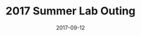 ---
layout: gallery
page_name: gallery
title: "2017 Summer Lab Outing"
date: "2017-09-12"
use_compbio_images: true # Use images from compbio site (https://compbio.hms.harvard.edu/)
use_drupal_images: false # Use images from drupal site (https://prod-parklab.drupalsites.harvard.edu)
use_local_images: false # Use local images
items:
  - alt: "members at table"
    compbio_filename: "20170825_131708_01.jpg"
    drupal_filename: "20170825_131708_01.jpg"
    local_filename: "20170825_131708_01.jpg"
  - alt: "members at table"
    compbio_filename: "20170825_131645_01.jpg"
    drupal_filename: "20170825_131645_01.jpg"
    local_filename: "20170825_131645_01.jpg"
  - alt: "members at table"
    compbio_filename: "20170825_131718_01.jpg"
    drupal_filename: "20170825_131718_01.jpg"
    local_filename: "20170825_131718_01.jpg"
  - alt: "members at table"
    compbio_filename: "20170825_131733_01.jpg"
    drupal_filename: "20170825_131733_01.jpg"
    local_filename: "20170825_131733_01.jpg"
  - alt: "members"
    compbio_filename: "20170825_115639.jpg"
    drupal_filename: "20170825_115639.jpg"
    local_filename: "20170825_115639.jpg"
  - alt: "member at dock"
    compbio_filename: "image_uploaded_from_ios_01.jpg"
    drupal_filename: "image_uploaded_from_ios_01.jpg"
    local_filename: "image_uploaded_from_ios_01.jpg"
  - alt: "members at dock"
    compbio_filename: "jakevinay.jpg"
    drupal_filename: "jakevinay.jpg"
    local_filename: "jakevinay.jpg"
  - alt: "members kayaking"
    compbio_filename: "20170825_142430_2.jpg"
    drupal_filename: "20170825_142430_2.jpg"
    local_filename: "20170825_142430_2.jpg"
  - alt: "members on the water"
    compbio_filename: "20170825_142810.jpg"
    drupal_filename: "20170825_142810.jpg"
    local_filename: "20170825_142810.jpg"
  - alt: "member kayaking"
    compbio_filename: "20170825_144617.jpg"
    drupal_filename: "20170825_144617.jpg"
    local_filename: "20170825_144617.jpg"
  - alt: "members kayaking"
    compbio_filename: "20170825_144022.jpg"
    drupal_filename: "20170825_144022.jpg"
    local_filename: "20170825_144022.jpg"
  - alt: "members kayaking"
    compbio_filename: "20170825_144534.jpg"
    drupal_filename: "20170825_144534.jpg"
    local_filename: "20170825_144534.jpg"
  - alt: "members kayaking"
    compbio_filename: "20170825_145325.jpg"
    drupal_filename: "20170825_145325.jpg"
    local_filename: "20170825_145325.jpg"
  - alt: "members on the water"
    compbio_filename: "20170825_143031.jpg"
    drupal_filename: "20170825_143031.jpg"
    local_filename: "20170825_143031.jpg"
  - alt: "member on the water"
    compbio_filename: "20170825_143040.jpg"
    drupal_filename: "20170825_143040.jpg"
    local_filename: "20170825_143040.jpg"
  - alt: "members on the water"
    compbio_filename: "20170825_143445.jpg"
    drupal_filename: "20170825_143445.jpg"
    local_filename: "20170825_143445.jpg"
  - alt: "member on the water"
    compbio_filename: "20170825_145902.jpg"
    drupal_filename: "20170825_145902.jpg"
    local_filename: "20170825_145902.jpg"
  - alt: "member on the water"
    compbio_filename: "20170825_150023.jpg"
    drupal_filename: "20170825_150023.jpg"
    local_filename: "20170825_150023.jpg"
  - alt: "member kayaking"
    compbio_filename: "20170825_144814.jpg"
    drupal_filename: "20170825_144814.jpg"
    local_filename: "20170825_144814.jpg"
  - alt: "members kayaking"
    compbio_filename: "20170825_152029.jpg"
    drupal_filename: "20170825_152029.jpg"
    local_filename: "20170825_152029.jpg"
  - alt: "kayaks at the dock"
    compbio_filename: "20170825_152659.jpg"
    drupal_filename: "20170825_152659.jpg"
    local_filename: "20170825_152659.jpg"
  - alt: "members playing volleyball"
    compbio_filename: "20170825_164123.jpg"
    drupal_filename: "20170825_164123.jpg"
    local_filename: "20170825_164123.jpg"
  - alt: "members at the beach"
    compbio_filename: "20170825_170213.jpg"
    drupal_filename: "20170825_170213.jpg"
    local_filename: "20170825_170213.jpg"
  - alt: "members running into the water"
    compbio_filename: "20170825_165856.jpg"
    drupal_filename: "20170825_165856.jpg"
    local_filename: "20170825_165856.jpg"
  - alt: "members running out of the water"
    compbio_filename: "image_uploaded_from_ios.jpg"
    drupal_filename: "image_uploaded_from_ios.jpg"
    local_filename: "image_uploaded_from_ios (1).jpg"
  - alt: "members at the beach"
    compbio_filename: "20170825_140205.jpg"
    drupal_filename: "20170825_140205.jpg"
    local_filename: "20170825_140205.jpg"
---